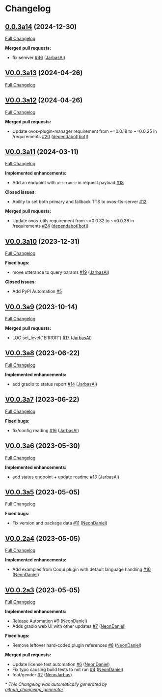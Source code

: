 # Changelog

## [0.0.3a14](https://github.com/OpenVoiceOS/ovos-tts-server/tree/0.0.3a14) (2024-12-30)

[Full Changelog](https://github.com/OpenVoiceOS/ovos-tts-server/compare/V0.0.3a13...0.0.3a14)

**Merged pull requests:**

- fix:semver [\#46](https://github.com/OpenVoiceOS/ovos-tts-server/pull/46) ([JarbasAl](https://github.com/JarbasAl))

## [V0.0.3a13](https://github.com/OpenVoiceOS/ovos-tts-server/tree/V0.0.3a13) (2024-04-26)

[Full Changelog](https://github.com/OpenVoiceOS/ovos-tts-server/compare/V0.0.3a12...V0.0.3a13)

## [V0.0.3a12](https://github.com/OpenVoiceOS/ovos-tts-server/tree/V0.0.3a12) (2024-04-26)

[Full Changelog](https://github.com/OpenVoiceOS/ovos-tts-server/compare/V0.0.3a11...V0.0.3a12)

**Merged pull requests:**

- Update ovos-plugin-manager requirement from ~=0.0.18 to ~=0.0.25 in /requirements [\#20](https://github.com/OpenVoiceOS/ovos-tts-server/pull/20) ([dependabot[bot]](https://github.com/apps/dependabot))

## [V0.0.3a11](https://github.com/OpenVoiceOS/ovos-tts-server/tree/V0.0.3a11) (2024-03-11)

[Full Changelog](https://github.com/OpenVoiceOS/ovos-tts-server/compare/V0.0.3a10...V0.0.3a11)

**Implemented enhancements:**

- Add an endpoint with `utterance` in request payload [\#18](https://github.com/OpenVoiceOS/ovos-tts-server/issues/18)

**Closed issues:**

- Ability to set both primary and fallback TTS to ovos-tts-server [\#12](https://github.com/OpenVoiceOS/ovos-tts-server/issues/12)

**Merged pull requests:**

- Update ovos-utils requirement from ~=0.0.32 to ~=0.0.38 in /requirements [\#24](https://github.com/OpenVoiceOS/ovos-tts-server/pull/24) ([dependabot[bot]](https://github.com/apps/dependabot))

## [V0.0.3a10](https://github.com/OpenVoiceOS/ovos-tts-server/tree/V0.0.3a10) (2023-12-31)

[Full Changelog](https://github.com/OpenVoiceOS/ovos-tts-server/compare/V0.0.3a9...V0.0.3a10)

**Fixed bugs:**

- move utterance to query params [\#19](https://github.com/OpenVoiceOS/ovos-tts-server/pull/19) ([JarbasAl](https://github.com/JarbasAl))

**Closed issues:**

- Add PyPI Automation [\#5](https://github.com/OpenVoiceOS/ovos-tts-server/issues/5)

## [V0.0.3a9](https://github.com/OpenVoiceOS/ovos-tts-server/tree/V0.0.3a9) (2023-10-14)

[Full Changelog](https://github.com/OpenVoiceOS/ovos-tts-server/compare/V0.0.3a8...V0.0.3a9)

**Merged pull requests:**

- LOG.set\_level\("ERROR"\)  [\#17](https://github.com/OpenVoiceOS/ovos-tts-server/pull/17) ([JarbasAl](https://github.com/JarbasAl))

## [V0.0.3a8](https://github.com/OpenVoiceOS/ovos-tts-server/tree/V0.0.3a8) (2023-06-22)

[Full Changelog](https://github.com/OpenVoiceOS/ovos-tts-server/compare/V0.0.3a7...V0.0.3a8)

**Implemented enhancements:**

- add gradio to status report [\#14](https://github.com/OpenVoiceOS/ovos-tts-server/pull/14) ([JarbasAl](https://github.com/JarbasAl))

## [V0.0.3a7](https://github.com/OpenVoiceOS/ovos-tts-server/tree/V0.0.3a7) (2023-06-22)

[Full Changelog](https://github.com/OpenVoiceOS/ovos-tts-server/compare/V0.0.3a6...V0.0.3a7)

**Fixed bugs:**

- fix/config reading [\#16](https://github.com/OpenVoiceOS/ovos-tts-server/pull/16) ([JarbasAl](https://github.com/JarbasAl))

## [V0.0.3a6](https://github.com/OpenVoiceOS/ovos-tts-server/tree/V0.0.3a6) (2023-05-30)

[Full Changelog](https://github.com/OpenVoiceOS/ovos-tts-server/compare/V0.0.3a5...V0.0.3a6)

**Implemented enhancements:**

- add status endpoint + update readme [\#13](https://github.com/OpenVoiceOS/ovos-tts-server/pull/13) ([JarbasAl](https://github.com/JarbasAl))

## [V0.0.3a5](https://github.com/OpenVoiceOS/ovos-tts-server/tree/V0.0.3a5) (2023-05-05)

[Full Changelog](https://github.com/OpenVoiceOS/ovos-tts-server/compare/V0.0.2a4...V0.0.3a5)

**Fixed bugs:**

- Fix version and package data [\#11](https://github.com/OpenVoiceOS/ovos-tts-server/pull/11) ([NeonDaniel](https://github.com/NeonDaniel))

## [V0.0.2a4](https://github.com/OpenVoiceOS/ovos-tts-server/tree/V0.0.2a4) (2023-05-05)

[Full Changelog](https://github.com/OpenVoiceOS/ovos-tts-server/compare/V0.0.2a3...V0.0.2a4)

**Implemented enhancements:**

- Add examples from Coqui plugin with default language handling [\#10](https://github.com/OpenVoiceOS/ovos-tts-server/pull/10) ([NeonDaniel](https://github.com/NeonDaniel))

## [V0.0.2a3](https://github.com/OpenVoiceOS/ovos-tts-server/tree/V0.0.2a3) (2023-05-05)

[Full Changelog](https://github.com/OpenVoiceOS/ovos-tts-server/compare/0.0.2...V0.0.2a3)

**Implemented enhancements:**

- Release Automation [\#9](https://github.com/OpenVoiceOS/ovos-tts-server/pull/9) ([NeonDaniel](https://github.com/NeonDaniel))
- Adds gradio web UI with other updates [\#7](https://github.com/OpenVoiceOS/ovos-tts-server/pull/7) ([NeonDaniel](https://github.com/NeonDaniel))

**Fixed bugs:**

- Remove leftover hard-coded plugin references [\#8](https://github.com/OpenVoiceOS/ovos-tts-server/pull/8) ([NeonDaniel](https://github.com/NeonDaniel))

**Merged pull requests:**

- Update license test automation [\#6](https://github.com/OpenVoiceOS/ovos-tts-server/pull/6) ([NeonDaniel](https://github.com/NeonDaniel))
- Fix typo causing build tests to not run [\#4](https://github.com/OpenVoiceOS/ovos-tts-server/pull/4) ([NeonDaniel](https://github.com/NeonDaniel))
- feat/gender [\#2](https://github.com/OpenVoiceOS/ovos-tts-server/pull/2) ([NeonJarbas](https://github.com/NeonJarbas))



\* *This Changelog was automatically generated by [github_changelog_generator](https://github.com/github-changelog-generator/github-changelog-generator)*
